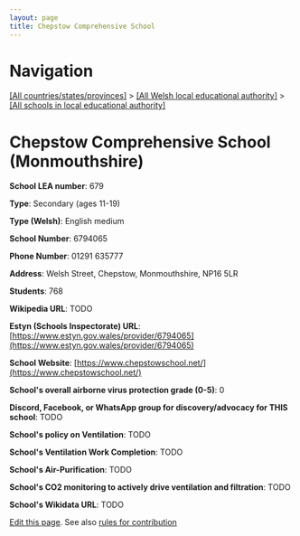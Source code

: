 ```yaml
---
layout: page
title: Chepstow Comprehensive School
---
```

# Navigation

[[All countries/states/provinces]](../../..) > [[All Welsh local educational authority]](../..) > [[All schools in local educational authority]](..)

# Chepstow Comprehensive School (Monmouthshire)

**School LEA number**: 679

**Type**: Secondary (ages 11-19)

**Type (Welsh)**: English medium

**School Number**: 6794065

**Phone Number**: 01291 635777

**Address**: Welsh Street, Chepstow, Monmouthshire, NP16 5LR

**Students**: 768

**Wikipedia URL**: TODO

**Estyn (Schools Inspectorate) URL**: [https://www.estyn.gov.wales/provider/6794065](https://www.estyn.gov.wales/provider/6794065)

**School Website**: [https://www.chepstowschool.net/](https://www.chepstowschool.net/)

**School's overall airborne virus protection grade (0-5)**: 0

**Discord, Facebook, or WhatsApp group for discovery/advocacy for THIS school**: TODO

**School's policy on Ventilation**: TODO

**School's Ventilation Work Completion**: TODO

**School's Air-Purification**: TODO

**School's CO2 monitoring to actively drive ventilation and filtration**: TODO

**School's Wikidata URL**: TODO




[Edit this page](https://github.com/ventilate-schools/Wales/edit/prif/./Monmouthshire/Chepstow_Comprehensive_School.md). See also [rules for contribution](../../../contribution-rules/)